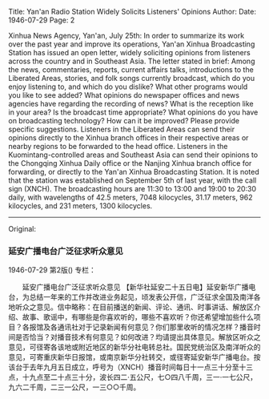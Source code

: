 Title: Yan'an Radio Station Widely Solicits Listeners' Opinions
Author:
Date: 1946-07-29
Page: 2

Xinhua News Agency, Yan'an, July 25th: In order to summarize its work over the past year and improve its operations, Yan'an Xinhua Broadcasting Station has issued an open letter, widely soliciting opinions from listeners across the country and in Southeast Asia. The letter stated in brief: Among the news, commentaries, reports, current affairs talks, introductions to the Liberated Areas, stories, and folk songs currently broadcast, which do you enjoy listening to, and which do you dislike? What other programs would you like to see added? What opinions do newspaper offices and news agencies have regarding the recording of news? What is the reception like in your area? Is the broadcast time appropriate? What opinions do you have on broadcasting technology? How can it be improved? Please provide specific suggestions. Listeners in the Liberated Areas can send their opinions directly to the Xinhua branch offices in their respective areas or nearby regions to be forwarded to the head office. Listeners in the Kuomintang-controlled areas and Southeast Asia can send their opinions to the Chongqing Xinhua Daily office or the Nanjing Xinhua branch office for forwarding, or directly to the Yan'an Xinhua Broadcasting Station. It is noted that the station was established on September 5th of last year, with the call sign (XNCH). The broadcasting hours are 11:30 to 13:00 and 19:00 to 20:30 daily, with wavelengths of 42.5 meters, 7048 kilocycles, 31.17 meters, 962 kilocycles, and 231 meters, 1300 kilocycles.



<hr /> 

Original: 


### 延安广播电台广泛征求听众意见

1946-07-29
第2版()
专栏：

　　延安广播电台广泛征求听众意见
    【新华社延安二十五日电】延安新华广播电台，为总结一年来的工作并改进业务起见，顷发表公开信，广泛征求全国及南洋各地听众之意见。信中略称：在目前播送的新闻、评论、通讯、时事讲话、解放区介绍、故事、歌谣中，有哪些是你喜欢听的，哪些不喜欢听？你还希望增加些什么项目？各报馆及各通讯社对于记录新闻有何意见？你们那里收听的情况怎样？播音时间是否恰当？对播音技术有何意见？如何改进？均请提出具体意见。解放区听众之意见，可径寄各该地或附近地区的新华分社电转总社。国民党统治区及南洋听众的意见，可寄重庆新华日报馆，或南京新华分社转交，或径寄延安新华广播电台。按该台于去年九月五日成立，呼号为（XNCH）播音时间每日十一点三十分至十三点，十九点至二十点三十分，波长四二·五公尺，七○四八千周，三一·一七公尺，九六二千周，二三一公尺，一三○○千周。
